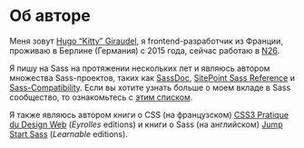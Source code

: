 
# Об авторе

Меня зовут [Hugo “Kitty” Giraudel](https://hugogiraudel.com), я frontend-разработчик из Франции, проживаю в Берлине (Германия) с 2015 года, сейчас работаю в [N26](https://n26.com).

Я пишу на Sass на протяжении нескольких лет и являюсь автором множества Sass-проектов, таких как [SassDoc](http://sassdoc.com), [SitePoint Sass Reference](https://sitepoint.com/sass-reference/) и [Sass-Compatibility](https://hugogiraudel.github.io/sass-compatibility/). Если вы хотите узнать больше о моем вкладе в Sass сообщество, то ознакомьтесь с [этим списком](https://github.com/HugoGiraudel/awesome-sass).

Я также являюсь автором книги о CSS (на французском) [CSS3 Pratique du Design Web](https://www.eyrolles.com/Informatique/Livre/css3-9782212678963/) (*Eyrolles* editions) и книги о Sass (на английском) [Jump Start Sass](https://learnable.com/books/jump-start-sass) (*Learnable* editions).

